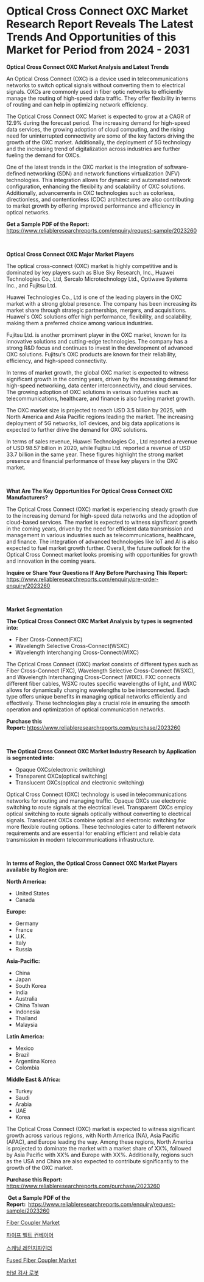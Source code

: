 <p><h1>Optical Cross Connect OXC Market Research Report Reveals The Latest Trends And Opportunities of this Market for Period from 2024 - 2031</h1></p><p><strong>Optical Cross Connect OXC Market Analysis and Latest Trends</strong></p>
<p><p>An Optical Cross Connect (OXC) is a device used in telecommunications networks to switch optical signals without converting them to electrical signals. OXCs are commonly used in fiber optic networks to efficiently manage the routing of high-speed data traffic. They offer flexibility in terms of routing and can help in optimizing network efficiency.</p><p>The Optical Cross Connect OXC Market is expected to grow at a CAGR of 12.9% during the forecast period. The increasing demand for high-speed data services, the growing adoption of cloud computing, and the rising need for uninterrupted connectivity are some of the key factors driving the growth of the OXC market. Additionally, the deployment of 5G technology and the increasing trend of digitalization across industries are further fueling the demand for OXCs.</p><p>One of the latest trends in the OXC market is the integration of software-defined networking (SDN) and network functions virtualization (NFV) technologies. This integration allows for dynamic and automated network configuration, enhancing the flexibility and scalability of OXC solutions. Additionally, advancements in OXC technologies such as colorless, directionless, and contentionless (CDC) architectures are also contributing to market growth by offering improved performance and efficiency in optical networks.</p></p>
<p><strong>Get a Sample PDF of the Report:&nbsp;</strong> <a href="https://www.reliableresearchreports.com/enquiry/request-sample/2023260">https://www.reliableresearchreports.com/enquiry/request-sample/2023260</a></p>
<p>&nbsp;</p>
<p><strong>Optical Cross Connect OXC Major Market Players</strong></p>
<p><p>The optical cross-connect (OXC) market is highly competitive and is dominated by key players such as Blue Sky Research, Inc., Huawei Technologies Co., Ltd, Sercalo Microtechnology Ltd., Optiwave Systems Inc., and Fujitsu Ltd.</p><p>Huawei Technologies Co., Ltd is one of the leading players in the OXC market with a strong global presence. The company has been increasing its market share through strategic partnerships, mergers, and acquisitions. Huawei's OXC solutions offer high performance, flexibility, and scalability, making them a preferred choice among various industries.</p><p>Fujitsu Ltd. is another prominent player in the OXC market, known for its innovative solutions and cutting-edge technologies. The company has a strong R&D focus and continues to invest in the development of advanced OXC solutions. Fujitsu's OXC products are known for their reliability, efficiency, and high-speed connectivity.</p><p>In terms of market growth, the global OXC market is expected to witness significant growth in the coming years, driven by the increasing demand for high-speed networking, data center interconnectivity, and cloud services. The growing adoption of OXC solutions in various industries such as telecommunications, healthcare, and finance is also fueling market growth.</p><p>The OXC market size is projected to reach USD 3.5 billion by 2025, with North America and Asia Pacific regions leading the market. The increasing deployment of 5G networks, IoT devices, and big data applications is expected to further drive the demand for OXC solutions.</p><p>In terms of sales revenue, Huawei Technologies Co., Ltd reported a revenue of USD 98.57 billion in 2020, while Fujitsu Ltd. reported a revenue of USD 33.7 billion in the same year. These figures highlight the strong market presence and financial performance of these key players in the OXC market.</p></p>
<p>&nbsp;</p>
<p><strong>What Are The Key Opportunities For Optical Cross Connect OXC Manufacturers?</strong></p>
<p><p>The Optical Cross Connect (OXC) market is experiencing steady growth due to the increasing demand for high-speed data networks and the adoption of cloud-based services. The market is expected to witness significant growth in the coming years, driven by the need for efficient data transmission and management in various industries such as telecommunications, healthcare, and finance. The integration of advanced technologies like IoT and AI is also expected to fuel market growth further. Overall, the future outlook for the Optical Cross Connect market looks promising with opportunities for growth and innovation in the coming years.</p></p>
<p><strong>Inquire or Share Your Questions If Any Before Purchasing This Report:</strong> <a href="https://www.reliableresearchreports.com/enquiry/pre-order-enquiry/2023260">https://www.reliableresearchreports.com/enquiry/pre-order-enquiry/2023260</a></p>
<p>&nbsp;</p>
<p><strong>Market Segmentation</strong></p>
<p><strong>The Optical Cross Connect OXC Market Analysis by types is segmented into:</strong></p>
<p><ul><li>Fiber Cross-Connect(FXC)</li><li>Wavelength Selective Cross-Connect(WSXC)</li><li>Wavelength Interchanging Cross-Connect(WIXC)</li></ul></p>
<p><p>The Optical Cross Connect (OXC) market consists of different types such as Fiber Cross-Connect (FXC), Wavelength Selective Cross-Connect (WSXC), and Wavelength Interchanging Cross-Connect (WIXC). FXC connects different fiber cables, WSXC routes specific wavelengths of light, and WIXC allows for dynamically changing wavelengths to be interconnected. Each type offers unique benefits in managing optical networks efficiently and effectively. These technologies play a crucial role in ensuring the smooth operation and optimization of optical communication networks.</p></p>
<p><strong>Purchase this Report:&nbsp;</strong><a href="https://www.reliableresearchreports.com/purchase/2023260">https://www.reliableresearchreports.com/purchase/2023260</a></p>
<p>&nbsp;</p>
<p><strong>The Optical Cross Connect OXC Market Industry Research by Application is segmented into:</strong></p>
<p><ul><li>Opaque OXCs(electronic switching)</li><li>Transparent OXCs(optical switching)</li><li>Translucent OXCs(optical and electronic switching)</li></ul></p>
<p><p>Optical Cross Connect (OXC) technology is used in telecommunications networks for routing and managing traffic. Opaque OXCs use electronic switching to route signals at the electrical level. Transparent OXCs employ optical switching to route signals optically without converting to electrical signals. Translucent OXCs combine optical and electronic switching for more flexible routing options. These technologies cater to different network requirements and are essential for enabling efficient and reliable data transmission in modern telecommunications infrastructure.</p></p>
<p>&nbsp;</p>
<p><strong>In terms of Region, the Optical Cross Connect OXC Market Players available by Region are:</strong></p>
<p>
    <p> <strong> North America: </strong>
        <ul>
            <li>United States</li>
            <li>Canada</li>
        </ul>
        </p> 
    <p> <strong> Europe: </strong>
        <ul>
            <li>Germany</li>
            <li>France</li>
            <li>U.K.</li>
            <li>Italy</li>
            <li>Russia</li>
        </ul>
        </p> 
    <p> <strong> Asia-Pacific: </strong>
        <ul>
            <li>China</li>
            <li>Japan</li>
            <li>South Korea</li>
            <li>India</li>
            <li>Australia</li>
            <li>China Taiwan</li>
            <li>Indonesia</li>
            <li>Thailand</li>
            <li>Malaysia</li>
        </ul>
        </p> 
    <p> <strong> Latin America: </strong>
        <ul>
            <li>Mexico</li>
            <li>Brazil</li>
            <li>Argentina Korea</li>
            <li>Colombia</li>
        </ul>
        </p> 
    <p> <strong> Middle East & Africa: </strong>
        <ul>
            <li>Turkey</li>
            <li>Saudi</li>
            <li>Arabia</li>
            <li>UAE</li>
            <li>Korea</li>
        </ul>
    </p>
    </p>
<p><p>The Optical Cross Connect (OXC) market is expected to witness significant growth across various regions, with North America (NA), Asia Pacific (APAC), and Europe leading the way. Among these regions, North America is projected to dominate the market with a market share of XX%, followed by Asia Pacific with XX% and Europe with XX%. Additionally, regions such as the USA and China are also expected to contribute significantly to the growth of the OXC market.</p></p>
<p><strong>Purchase this Report: </strong><a href="https://www.reliableresearchreports.com/purchase/2023260">https://www.reliableresearchreports.com/purchase/2023260</a></p>
<p>&nbsp;<strong>Get a Sample PDF of the Report:&nbsp;&nbsp;</strong><a href="https://www.reliableresearchreports.com/enquiry/request-sample/2023260">https://www.reliableresearchreports.com/enquiry/request-sample/2023260</a></p>
<p><strong></strong></p>
<p><p><a href="https://github.com/redneck06/Market-Research-Report-List-2/blob/main/fiber-coupler-market.md">Fiber Coupler Market</a></p><p><a href="https://medium.com/@rowedrowe/%ED%8C%8C%EC%9D%B4%ED%94%84-%EB%B2%A8%ED%8A%B8-%EC%BB%A8%EB%B2%A0%EC%9D%B4%EC%96%B4-%EC%8B%9C%EC%9E%A5-%EC%84%B1%EA%B3%B5%EC%A0%81%EC%9D%B8-%EB%B9%84%EC%A6%88%EB%8B%88%EC%8A%A4-%EC%A0%84%EB%9E%B5%EC%9D%98-%ED%95%B5%EC%8B%AC-%EC%9A%94%EC%86%8C-2031%EB%85%84%EA%B9%8C%EC%A7%80-%EC%98%88%EC%B8%A1-ffcc94d011c5">파이프 벨트 컨베이어</a></p><p><a href="https://medium.com/@matthiasdkins856/%EC%8A%A4%EC%BA%90%EB%8B%9D-%EB%A0%88%EC%9D%B8%EC%A7%80%ED%8C%8C%EC%9D%B8%EB%8D%94-%EC%8B%9C%EC%9E%A5-%EC%9C%A0%ED%98%95-%EC%9D%91%EC%9A%A9-%EB%B0%8F-%EC%A7%80%EB%A6%AC%EC%97%90-%EB%8C%80%ED%95%9C-%ED%8F%AC%EA%B4%84%EC%A0%81%EC%9D%B8-%ED%8F%89%EA%B0%80-4516f15a91ee">스캐닝 레인지파인더</a></p><p><a href="https://github.com/nicoletavirag/Market-Research-Report-List-2/blob/main/fused-fiber-coupler-market.md">Fused Fiber Coupler Market</a></p><p><a href="https://github.com/LanceOlsotn8978/Market-Research-Report-List-1/blob/main/534802810374.md">터널 검사 로봇</a></p></p>